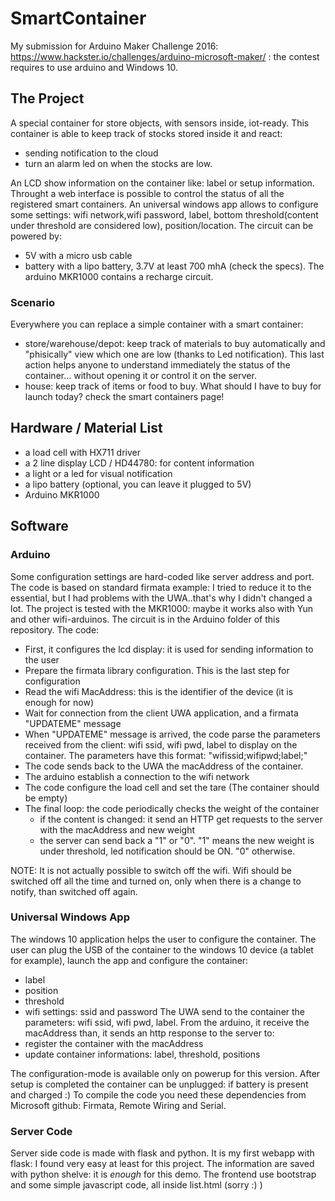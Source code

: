 
# SmartContainer
My submission for Arduino Maker Challenge 2016: https://www.hackster.io/challenges/arduino-microsoft-maker/ : the contest requires to use arduino and Windows 10.

## The Project
A special container for store objects, with sensors inside, iot-ready.
This container is able to keep track of stocks stored inside it and react:
- sending notification to the cloud
- turn an alarm led on 
when the stocks are low.

An LCD show information on the container like: label or setup information.
Throught a web interface is possible to control the status of all the registered smart containers.
An universal windows app allows to configure some settings: wifi network,wifi password, label, bottom threshold(content under threshold are considered low), position/location.
The circuit can be powered by:
- 5V with a micro usb cable
- battery with a lipo battery, 3.7V at least 700 mhA (check the specs).
The arduino MKR1000 contains a recharge circuit.

### Scenario
Everywhere you can replace a simple container with a smart container:
- store/warehouse/depot: keep track of materials to buy automatically and "phisically" view which one are low (thanks to Led notification). This last action helps anyone to understand immediately the status of the container... without opening it or control it on the server.
- house: keep track of items or food to buy. What should I have to buy for launch today? check the smart containers page!

## Hardware / Material List
- a load cell with HX711 driver
- a 2 line display LCD / HD44780: for content information
- a light or a led for visual notification
- a lipo battery (optional, you can leave it plugged to 5V)
- Arduino MKR1000

## Software

### Arduino
Some configuration settings are hard-coded like server address and port.
The code is based on standard firmata example: I tried to reduce it to the essential, but I had problems with the UWA..that's why I didn't changed a lot.
The project is tested with the MKR1000: maybe it works also with Yun and other wifi-arduinos.
The circuit is in the Arduino folder of this repository.
The code:
- First, it configures the lcd display: it is used for sending information to the user
- Prepare the firmata library configuration. This is the last step for configuration
- Read the wifi MacAddress: this is the identifier of the device (it is enough for now)
- Wait for connection from the client UWA application, and a firmata "UPDATEME" message
- When "UPDATEME" message is arrived, the code parse the parameters received from the client: wifi ssid, wifi pwd, label to display on the container. The parameters have this format: "wifissid;wifipwd;label;"
- The code sends back to the UWA the macAddress of the container.
- The arduino establish a connection to the wifi network
- The code configure the load cell and set the tare (The container should be empty)
- The final loop: the code periodically checks the weight of the container
	- if the content is changed: it send an HTTP get requests to the server with the macAddress and new weight
	- the server can send back a "1" or "0". "1" means the new weight is under threshold, led notification should be ON. "0" otherwise.

NOTE: It is not actually possible to switch off the wifi. Wifi should be switched off all the time and turned on, only when there is a change to notify, than switched off again.

### Universal Windows App
The windows 10 application helps the user to configure the container.
The user can plug the USB of the container to the windows 10 device (a tablet for example), launch the app and configure the container:
- label
- position
- threshold
- wifi settings: ssid and password
The UWA send to the container the parameters: wifi ssid, wifi pwd, label.
From the arduino, it receive the macAddress than, it sends an http response to the server to:
- register the container with the macAddress
- update container informations: label, threshold, positions

The configuration-mode is available only on powerup for this version.
After setup is completed the container can be unplugged: if battery is present and charged :)
To compile the code you need these dependencies from Microsoft github: Firmata, Remote Wiring and Serial.

### Server Code
Server side code is made with flask and python.
It is my first webapp with flask: I found very easy at least for this project.
The information are saved with python shelve: it is _enough_ for this demo.
The frontend use bootstrap and some simple javascript code, all inside list.html (sorry :) )

